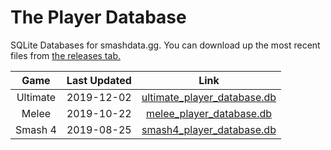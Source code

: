 # The Player Database
SQLite Databases for smashdata.gg. You can download up the most recent files from [the releases tab.](https://github.com/smashdata/ThePlayerDatabase/releases)


| Game     | Last Updated | Link |
|:--------:|:------------:| :---:|
| Ultimate |  2019-12-02  | [ultimate_player_database.db](https://github.com/smashdata/ThePlayerDatabase/releases/download/v2019.12.02/ultimate_player_database.db) |
| Melee    |  2019-10-22  | [melee_player_database.db](https://github.com/smashdata/ThePlayerDatabase/releases/download/v2019.10.22/melee_player_database.db)       |
| Smash 4  |  2019-08-25  | [smash4_player_database.db](https://github.com/smashdata/ThePlayerDatabase/releases/download/v2019.08.25/smash_4_player_database.db)    |

